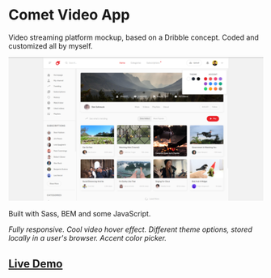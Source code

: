 
# Comet Video App 
Video streaming platform mockup, based on a Dribble concept. Coded and customized all by myself.

<img src="img/screenshots/screenshot1.png">

Built with Sass, BEM and some JavaScript.

*Fully responsive. Cool video hover effect. Different theme options, stored locally in a user's browser. Accent color picker.*

## [Live Demo](https://mat2ja.github.io/comet/)
